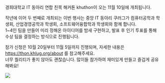 경희대학교 IT 동아리 연합 친목 해커톤 khuthon이 오는 11월 10일에 개최됩니다.

작년에 이어 두 번째로 개최되는 이번 행사는 중앙 IT 동아리 쿠러그가 컴퓨터공학과 학생회, 산업경영공학과 학생회, 소프트웨어융합학과 학생회와 함께 합니다.<br />
1~4인 팀을 만들어 미리 정해온 아이디어를 밤새 구현하고, 발표 후 인기 투표를 통해 수상 팀을 결정하는 방식으로 진행됩니다.

참가 신청은 10월 20일부터 11월 5일까지 진행되며, 자세한 내용은 https://thon.khlug.org/about 를 참고해주세요.<br />
너무 퀄리티가 좋지 않아도 괜찮습니다. 많이들 참가하여 재미있게 만들고 즐겁게 공유해봐요!

![](https://thon.khlug.org/image/25059e6c65d4b755.png)

